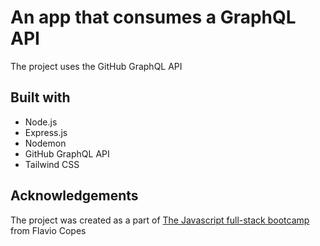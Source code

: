 # An app that consumes a GraphQL API

The project uses the GitHub GraphQL API

## Built with

- Node.js
- Express.js
- Nodemon
- GitHub GraphQL API
- Tailwind CSS

## Acknowledgements

The project was created as a part of [The Javascript full-stack bootcamp](https://thejsbootcamp.com/) from Flavio Copes
